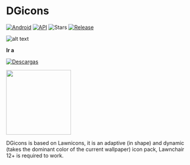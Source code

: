 # DGicons
[![Android](https://img.shields.io/badge/Plataforma-Android-green.svg?style=flat-square)](https://www.android.com) [![API](https://img.shields.io/badge/API-26%2B-orange.svg?logo=android&style=flat-square)](https://developer.android.com/studio/releases/platforms)
![Stars](https://img.shields.io/github/stars/WaifuPX-DG/DGicons?color=%23b597f4&style=for-the-badge)
[![Release](https://img.shields.io/github/v/release/WaifuPX-DG/DGicons?style=for-the-badge)](https://github.com/WaifuPX-DG/DGicons/releases/latest)

 
![alt text](https://raw.githubusercontent.com/WaifuPX-DG/DGicons/main/Resources/Avatars/utopia.png)

**Ir a** 

[![Descargas](https://img.shields.io/github/downloads/WaifuPX-DG/DGicons/latest/total?color=%23b597f4&label=Downloads&style=for-the-badge)](https://github.com/WaifuPX-DG/DGicons/releases/latest)

<p align="vertical"><a href="https://paypal.me/WaifuPX"><img src="https://github.com/aha999/DonateButtons/blob/1371730702589476cbd31790685ded66857a1f08/Paypal.png" width="175"></a></p>

DGicons is based on Lawnicons, it is an adaptive (in shape) and dynamic (takes the dominant color of the current wallpaper) icon pack, Lawnchair 12+ is required to work.

